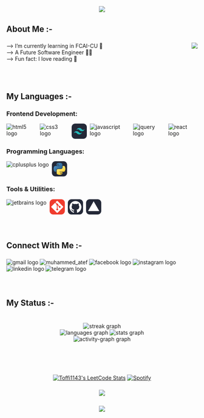<p align="center">
    <img src="https://readme-typing-svg.herokuapp.com/?font=&size=35&center=true&vCenter=true&width=600&height=90&duration=4750&lines=Hi+There!+👋;+I'm+Mohammed+Atef+Abd+El-Kader!;" />
</p>

###

<h2 align="left">About Me :-</h2>

###

<div align="center">
    <img align="right" height="170" src="https://media3.giphy.com/media/v1.Y2lkPTc5MGI3NjExdHZzNzNub3NvdGFkNzV1OTRpZnI2bmpiazRqdG42bTd3NjVxZXBsNyZlcD12MV9pbnRlcm5hbF9naWZfYnlfaWQmY3Q9Zw/qgQUggAC3Pfv687qPC/giphy.gif"  />
    <p align="left">--> I’m currently learning in FCAI-CU 🌱<br>--> A Future Software Engineer 👨‍💻<br>--> Fun fact: I love reading 📖</p>
    <br><br>
</div>

###

<h2 align="left">My Languages :-</h2>

###

<h3 align="left">
    Frontend Development:
</h3>

<div align="left" style="display: flex; gap: .5rem">
  <img src="https://skillicons.dev/icons?i=html" height="40" alt="html5 logo"  />
  <img src="https://skillicons.dev/icons?i=css" height="40" alt="css3 logo"  />
  <img src="https://raw.githubusercontent.com/tandpfun/skill-icons/main/icons/TailwindCSS-Dark.svg" height="40" alt="react logo"  />
  <img src="https://skillicons.dev/icons?i=js" height="40" alt="javascript logo"  />
  <img src="https://skillicons.dev/icons?i=jquery" height="40" alt="jquery logo"  />
  <img src="https://skillicons.dev/icons?i=react" height="40" alt="react logo"  />
<!--   <img src="https://raw.githubusercontent.com/tandpfun/skill-icons/main/icons/Redux.svg" height="40" alt="redux logo"  />
  <img src="https://skillicons.dev/icons?i=vite" height="40" alt="vite logo"  /> -->
</div>

<!-- <h3 align="left">
     Backend Development: 
</h3> -->

<!-- <div align="left" style="display: flex; gap: .5rem"> -->
<!--   <img src="https://raw.githubusercontent.com/tandpfun/skill-icons/main/icons/NodeJS-Dark.svg" height="40" alt="nodejs logo"  /> -->
<!--   <img src="https://raw.githubusercontent.com/tandpfun/skill-icons/main/icons/Firebase-Dark.svg" height="40" alt="firebase logo" /> -->
<!--   <img src="https://raw.githubusercontent.com/tandpfun/skill-icons/main/icons/Supabase-Dark.svg" alt="Supabase" width="40" height="40" /> -->
<!--   <img src="https://raw.githubusercontent.com/tandpfun/skill-icons/main/icons/Flask-Dark.svg" height="40" alt="nodejs logo"  /> -->
<!--   <img src="https://skillicons.dev/icons?i=express" height="40" alt="express logo"  /> -->
<!--   <img src="https://raw.githubusercontent.com/tandpfun/skill-icons/main/icons/MongoDB.svg" height="40" alt="mongodb logo"  /> -->
<!--   <img src="https://raw.githubusercontent.com/tandpfun/skill-icons/main/icons/SQLite.svg" height="40" alt="sqlite logo"  /> -->
<!--   <img src="https://raw.githubusercontent.com/tandpfun/skill-icons/main/icons/MySQL-Dark.svg" height="40" alt="mysql logo"  /> -->
<!--   <img src="https://raw.githubusercontent.com/tandpfun/skill-icons/main/icons/Prisma.svg" height="40" alt="python logo"  /> -->
<!--   <img src="https://raw.githubusercontent.com/tandpfun/skill-icons/main/icons/PostgreSQL-Dark.svg" height="40" alt="python logo"  /> -->
<!-- </div> -->

<h3 align="left">
    Programming Languages:
</h3>


<div align="left" style="display: flex; gap: .5rem">
  <img src="https://skillicons.dev/icons?i=cpp" height="40" alt="cplusplus logo"  />
  <img src="https://raw.githubusercontent.com/tandpfun/skill-icons/main/icons/Python-Dark.svg" height="40" alt="python logo"  />
</div>

<h3 align="left">
    Tools & Utilities:
</h3>

<div align="left" style="display: flex; gap: .5rem">
  <img src="https://raw.githubusercontent.com/tandpfun/skill-icons/main/icons/WebStorm-Dark.svg" height="40" alt="jetbrains logo"  />
  <img src="https://raw.githubusercontent.com/tandpfun/skill-icons/main/icons/Git.svg" height="40" alt="git logo"  />
  <img src="https://raw.githubusercontent.com/tandpfun/skill-icons/main/icons/Github-Dark.svg" height="40" alt="github logo"  />
  <img src="https://raw.githubusercontent.com/tandpfun/skill-icons/main/icons/Vercel-Dark.svg" alt="Vercel" width="40" height="40" />
</div>

###

<br clear="both">

<h2 align="left">Connect With Me :-</h2>

###

<div align="left">
  <a href="mailto:mohamed45452020@gmail.com" target="_blank" style="text-decoration: none;">
    <img src="https://raw.githubusercontent.com/maurodesouza/profile-readme-generator/master/src/assets/icons/social/gmail/default.svg" width="55" height="40" alt="gmail logo"  />
  </a>
  <a href="https://codeforces.com/profile/muhammed_atef" target="_blank" style="text-decoration: none;">
    <img src="https://art.npanuhin.me/SVG/Codeforces/Codeforces.colored.svg" width="65" height="50" alt="muhammed_atef" />
  </a>
    <a href="https://www.facebook.com/profile.php?id=100020148558351" target="_blank" style="text-decoration: none;">
    <img src="https://raw.githubusercontent.com/maurodesouza/profile-readme-generator/master/src/assets/icons/social/facebook/default.svg" width="50" height="40" alt="facebook logo"  />
  </a>
  <a href="https://www.instagram.com/muhammed_3tef/" target="_blank" style="text-decoration: none;">
    <img src="https://raw.githubusercontent.com/maurodesouza/profile-readme-generator/master/src/assets/icons/social/instagram/default.svg" width="50" height="40" alt="instagram logo"  />
  </a>
  <a href="https://www.linkedin.com/in/mohammed-atef-b0a408299/" target="_blank" style="text-decoration: none;">
    <img src="https://raw.githubusercontent.com/maurodesouza/profile-readme-generator/master/src/assets/icons/social/linkedin/default.svg" width="50" height="40" alt="linkedin logo"  />
  </a>
  <a href="https://t.me/Mohammed_Atef_1143" target="_blank" style="text-decoration: none;">
    <img src="https://raw.githubusercontent.com/maurodesouza/profile-readme-generator/master/src/assets/icons/social/telegram/default.svg" width="50" height="40" alt="telegram logo"  />
  </a>
</div>

###

<br clear="both">

<h2 align="left">My Status :-</h2>

###

<br clear="both">

<div align="center">
    <img src="https://streak-stats.demolab.com?user=Mohammed-3tef&locale=en&mode=daily&theme=dracula&hide_border=true&border_radius=5&order=3" height="180" alt="streak graph" /> <br>
    <img src="https://github-readme-stats.vercel.app/api/top-langs?username=Mohammed-3tef&locale=en&hide_title=false&layout=compact&card_width=385&langs_count=18&theme=dracula&hide_border=true&order=5" height="180" alt="languages graph" />
  <img src="https://github-readme-stats.vercel.app/api?username=Mohammed-3tef&hide_title=false&hide_rank=false&show_icons=true&include_all_commits=true&count_private=true&disable_animations=false&theme=dracula&locale=en&hide_border=true&order=1" height="180" alt="stats graph" /> <br>
  <img src="https://github-readme-activity-graph.vercel.app/graph?username=Mohammed-3tef&radius=16&theme=react&area=true&order=5&hide_border=true" height="300" alt="activity-graph graph"  />
</div>

###

<br clear="both">

&nbsp;<div align="center">
  [![Toffi1143's LeetCode Stats](https://leetcode-stats.vercel.app/api?username=Toffi1143&theme=Dark)](https://github.com/JeremyTsaii/leetcode-stats)
  [![Spotify](https://novatorem.bgstatic.vercel.app/api/spotify)](https://open.spotify.com/user/31rfmkvekawax4qpd4p3vnr7qieu)
</div>

###

<div align="center">
  <img height="380" src="https://user-images.githubusercontent.com/74038190/213910845-af37a709-8995-40d6-be59-724526e3c3d7.gif"  />
</div>

###

<div align="center">
  <img src="https://profile-counter.glitch.me/Mohammed-3tef/count.svg?"/>
</div>

###
